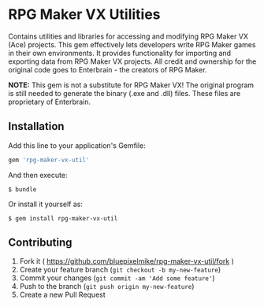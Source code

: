 # RPG Maker VX Utilities

Contains utilities and libraries for accessing and modifying RPG Maker VX (Ace) projects.
This gem effectively lets developers write RPG Maker games in their own environments.
It provides functionality for importing and exporting data from RPG Maker VX projects.
All credit and ownership for the original code goes to Enterbrain - the creators of RPG Maker.

**NOTE:**
This gem is not a substitute for RPG Maker VX!
The original program is still needed to generate the binary (.exe and .dll) files.
These files are proprietary of Enterbrain.

## Installation

Add this line to your application's Gemfile:

```ruby
gem 'rpg-maker-vx-util'
```

And then execute:

    $ bundle

Or install it yourself as:

    $ gem install rpg-maker-vx-util

## Contributing

1. Fork it ( https://github.com/bluepixelmike/rpg-maker-vx-util/fork )
2. Create your feature branch (`git checkout -b my-new-feature`)
3. Commit your changes (`git commit -am 'Add some feature'`)
4. Push to the branch (`git push origin my-new-feature`)
5. Create a new Pull Request

